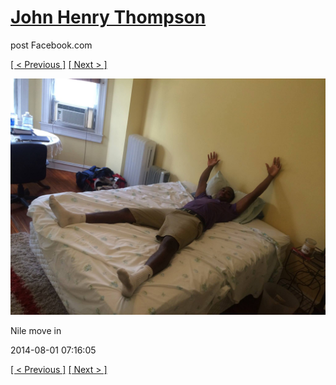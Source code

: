 # [John Henry Thompson](../README.md)
post Facebook.com

[[ < Previous ]](2014-08-01-13.md) [[ Next > ]](2014-08-01-15.md)

[![](../media/2014-08-01/Nile-move-in-13.jpg)](../README.md)

Nile move in

2014-08-01 07:16:05

[[ < Previous ]](2014-08-01-13.md) [[ Next > ]](2014-08-01-15.md)